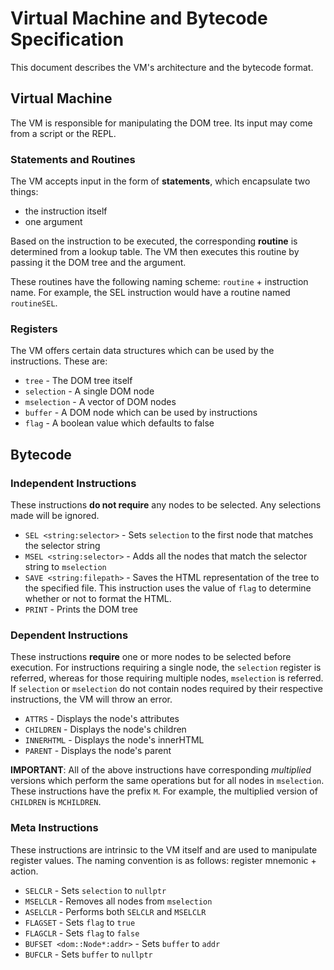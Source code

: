 # Virtual Machine and Bytecode Specification

This document describes the VM's architecture and the bytecode format.

## Virtual Machine
The VM is responsible for manipulating the DOM tree. Its input may come from a script or the REPL.
### Statements and Routines

The VM accepts input in the form of **statements**, which encapsulate two things:
- the instruction itself
- one argument

Based on the instruction to be executed, the corresponding **routine** is determined from a lookup table. The VM then executes this routine by passing it the DOM tree and the argument.

These routines have the following naming scheme: `routine` + instruction name.
For example, the SEL instruction would have a routine named `routineSEL`.

### Registers
The VM offers certain data structures which can be used by the instructions. These are:
- `tree` - The DOM tree itself
- `selection` - A single DOM node
- `mselection` - A vector of DOM nodes
- `buffer` - A DOM node which can be used by instructions 
- `flag` - A boolean value which defaults to false

## Bytecode
### Independent Instructions
These instructions **do not require** any nodes to be selected. Any selections made will be ignored.
- `SEL <string:selector>` - Sets `selection` to the first node that matches the selector string
- `MSEL <string:selector>` - Adds all the nodes that match the selector string to `mselection`
- `SAVE <string:filepath>` - Saves the HTML representation of the tree to the specified file. This instruction uses the value of `flag` to determine whether or not to format the HTML.
- `PRINT` - Prints the DOM tree

### Dependent Instructions
These instructions **require** one or more nodes to be selected before execution. For instructions requiring a single node, the `selection` register is referred, whereas for those requiring multiple nodes, `mselection` is referred. If `selection` or `mselection` do not contain nodes required by their respective instructions, the VM will throw an error.

- `ATTRS` - Displays the node's attributes
- `CHILDREN` - Displays the node's children
- `INNERHTML` - Displays the node's innerHTML
- `PARENT` - Displays the node's parent

**IMPORTANT**: All of the above instructions have corresponding _multiplied_ versions which perform the same operations but for all nodes in `mselection`. These instructions have the prefix `M`. For example, the multiplied version of `CHILDREN` is `MCHILDREN`.

### Meta Instructions
These instructions are intrinsic to the VM itself and are used to manipulate register values. The naming convention is as follows: register mnemonic + action.
- `SELCLR` - Sets `selection` to `nullptr`
- `MSELCLR` - Removes all nodes from `mselection`
- `ASELCLR` - Performs both `SELCLR` and `MSELCLR`
- `FLAGSET` - Sets `flag` to `true`
- `FLAGCLR` - Sets `flag` to `false`
- `BUFSET <dom::Node*:addr>` - Sets `buffer` to `addr`
- `BUFCLR` - Sets `buffer` to `nullptr`